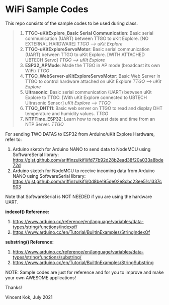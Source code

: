 # WiFi Sample Codes

This repo consists of the sample codes to be used during class.

> 1. **TTGO-uKitExplore_Basic Serial Communication**: Basic serial communication (UART) between TTGO to uKit Explore. [NO EXTERNAL HARDWARE] *TTGO --> uKit Explore*
> 2. **TTGO-uKitExploreServoMotor**: Basic serial communication (UART) between TTGO to uKit Explore. [WITH ATTACHED UBTECH Servo] *TTGO --> uKit Explore*
> 3. **ESP32_APMode**: Made the TTGO in AP mode (broadcast its own WiFi) *TTGO*
> 4. **TTGO_WebServer-uKitExploreServoMotor**: Basic Web Server in TTGO to control hardware attached on uKit Explore *TTGO --> uKit Explore*
> 5. **Ultrasonic**: Basic serial communication (UART) between uKit Explore to TTGO. [With uKit Explore connected to UBTECH Ultrasonic Sensor] *uKit Explore --> TTGO*
> 6. **TTGO_DHT11**: Basic web server on TTGO to read and display DHT temperature and humidity values. *TTGO*
> 7. **NTPTime_ESP32**: Learn how to request date and time from an NTP Server. *TTGO*

For sending TWO DATAS to ESP32 from Arduino/uKit Explore Hardware, refer to:
1. Arduino sketch for Arduino NANO to send data to NodeMCU using SoftwareSerial library: https://gist.github.com/ariffinzulkifli/fd77b92d28b2ead38f20a033a8bde72d
2. Arduino sketch for NodeMCU to receive incoming data from Arduino NANO using SoftwareSerial library: https://gist.github.com/ariffinzulkifli/0d8be195de02e8cbc23ee51c1337c903

Note that SoftwareSerial is NOT NEEDED if you are using the hardware UART. 

**indexof() Reference:**
1. https://www.arduino.cc/reference/en/language/variables/data-types/string/functions/indexof/
2. https://www.arduino.cc/en/Tutorial/BuiltInExamples/StringIndexOf

**substring() Reference:**
1. https://www.arduino.cc/reference/en/language/variables/data-types/string/functions/substring/
2. https://www.arduino.cc/en/Tutorial/BuiltInExamples/StringSubstring

NOTE: Sample codes are just for reference and for you to improve and make your own AWESOME applications!

Thanks!

Vincent Kok, July 2021
